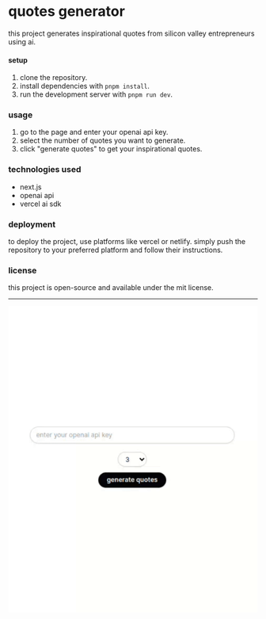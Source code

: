 # quotes generator

this project generates inspirational quotes from silicon valley entrepreneurs using ai.

#### setup

1. clone the repository.
2. install dependencies with `pnpm install`.
3. run the development server with `pnpm run dev`.

### usage

1. go to the page and enter your openai api key.
2. select the number of quotes you want to generate.
3. click "generate quotes" to get your inspirational quotes.

### technologies used 

- next.js
- openai api
- vercel ai sdk

### deployment

to deploy the project, use platforms like vercel or netlify. simply push the repository to your preferred platform and follow their instructions.

### license

this project is open-source and available under the mit license.

---

![demo](demo.gif)
